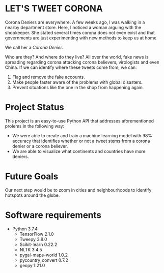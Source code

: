 # LET'S TWEET CORONA #
Corona Deniers are everywhere.
A few weeks ago, I was walking in a nearby department store. Here, I noticed a woman arguing with the shopkeeper.
She stated several times corona does not even exist and that governments are just experimenting with new methods to keep us at home.

We call her a *Corona Denier*.

Who are they? And where do they live?
All over the world, fake news is spreading regarding corona attacking corona believers, virologists and even China.
If we can identify where these tweets come from, we can:
1. Flag and remove the fake accounts.
2. Make people faster aware of the problems with global disasters.
3. Prevent situations like the one in the shop from happening again.

# Project Status #
This project is an easy-to-use Python API that addresses aforementioned prolems in the following way:
- We were able to create and train a machine learning model with 98% accuracy that identifies whether or not a tweet stems from a corona denier or a corona believer.
- We are able to visualize what continents and countries have more deniers.

# Future Goals #
Our next step would be to zoom in cities and neighbourhoods to identify hotspots around the globe.

# Software requirements
* Python 3.7.4
  * TensorFlow 2.1.0
  * Tweepy 3.8.0
  * Scikit-learn 0.22.2
  * NLTK 3.4.5
  * pygal-maps-world 1.0.2
  * pycountry_convert 0.7.2
  * geopy 1.21.0
